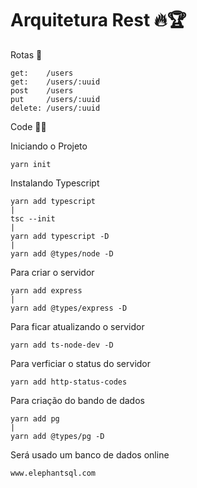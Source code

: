 # Arquitetura Rest 🔥🏆

Rotas 📌

    get:    /users
    get:    /users/:uuid
    post    /users
    put     /users/:uuid
    delete: /users/:uuid

Code 👨‍💻

Iniciando o Projeto

    yarn init 

Instalando Typescript

    yarn add typescript
    |
    tsc --init
    |
    yarn add typescript -D
    |
    yarn add @types/node -D

Para criar o servidor

    yarn add express
    |
    yarn add @types/express -D

Para ficar atualizando o servidor

    yarn add ts-node-dev -D

Para verficiar o status do servidor

    yarn add http-status-codes

Para criação do bando de dados

    yarn add pg
    |
    yarn add @types/pg -D

Será usado um banco de dados online

    www.elephantsql.com

